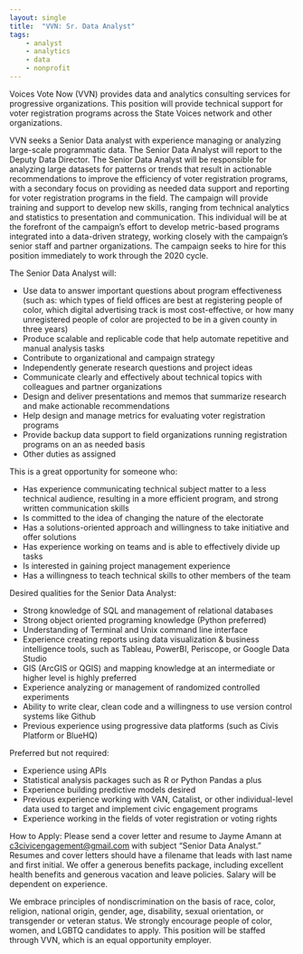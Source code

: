 ```yaml
---
layout: single
title:  "VVN: Sr. Data Analyst"
tags: 
    - analyst
    - analytics
    - data
    - nonprofit
---
```


Voices Vote Now (VVN) provides data and analytics consulting services for progressive organizations. This position will provide technical support for voter registration programs across the State Voices network and other organizations.

VVN seeks a Senior Data analyst with experience managing or analyzing large-scale programmatic data. The Senior Data Analyst will report to the Deputy Data Director. The Senior Data Analyst will be responsible for analyzing large datasets for patterns or trends that result in actionable recommendations to improve the efficiency of voter registration programs, with a secondary focus on providing as needed data support and reporting for voter registration programs in the field. The campaign will provide training and support to develop new skills, ranging from technical analytics and statistics to presentation and communication. This individual will be at the forefront of the campaign’s effort to develop metric-based programs integrated into a data-driven strategy, working closely with the campaign’s senior staff and partner organizations. The campaign seeks to hire for this position immediately to work through the 2020 cycle.


The Senior Data Analyst will:
* Use data to answer important questions about program effectiveness (such as: which types of field offices are best at registering people of color, which digital advertising track is most cost-effective, or how many unregistered people of color are projected to be in a given county in three years)
* Produce scalable and replicable code that help automate repetitive and manual analysis tasks
* Contribute to organizational and campaign strategy
* Independently generate research questions and project ideas
* Communicate clearly and effectively about technical topics with colleagues and partner organizations
* Design and deliver presentations and memos that summarize research and make actionable recommendations
* Help design and manage metrics for evaluating voter registration programs
* Provide backup data support to field organizations running registration programs on an as needed basis
* Other duties as assigned
 

This is a great opportunity for someone who:
* Has experience communicating technical subject matter to a less technical audience, resulting in a more efficient program, and strong written communication skills
* Is committed to the idea of changing the nature of the electorate
* Has a solutions-oriented approach and willingness to take initiative and offer solutions
* Has experience working on teams and is able to effectively divide up tasks
* Is interested in gaining project management experience
* Has a willingness to teach technical skills to other members of the team


Desired qualities for the Senior Data Analyst:
* Strong knowledge of SQL and management of relational databases
* Strong object oriented programing knowledge (Python preferred)
* Understanding of Terminal and Unix command line interface
* Experience creating reports using data visualization & business intelligence tools, such as Tableau, PowerBI, Periscope, or Google Data Studio
* GIS (ArcGIS or QGIS) and mapping knowledge at an intermediate or higher level is highly preferred
* Experience analyzing or management of randomized controlled experiments
* Ability to write clear, clean code and a willingness to use version control systems like Github
* Previous experience using progressive data platforms (such as Civis Platform or BlueHQ)


Preferred but not required:
* Experience using APIs
* Statistical analysis packages such as R or Python Pandas a plus
* Experience building predictive models desired
* Previous experience working with VAN, Catalist, or other individual-level data used to target and implement civic engagement programs
* Experience working in the fields of voter registration or voting rights


How to Apply:
Please send a cover letter and resume to Jayme Amann at c3civicengagement@gmail.com with subject “Senior Data Analyst.” Resumes and cover letters should have a filename that leads with last name and first initial. We offer a generous benefits package, including excellent health benefits and generous vacation and leave policies. Salary will be dependent on experience.

 
We embrace principles of nondiscrimination on the basis of race, color, religion, national origin, gender, age, disability, sexual orientation, or transgender or veteran status. We strongly encourage people of color, women, and LGBTQ candidates to apply. This position will be staffed through VVN, which is an equal opportunity employer.
